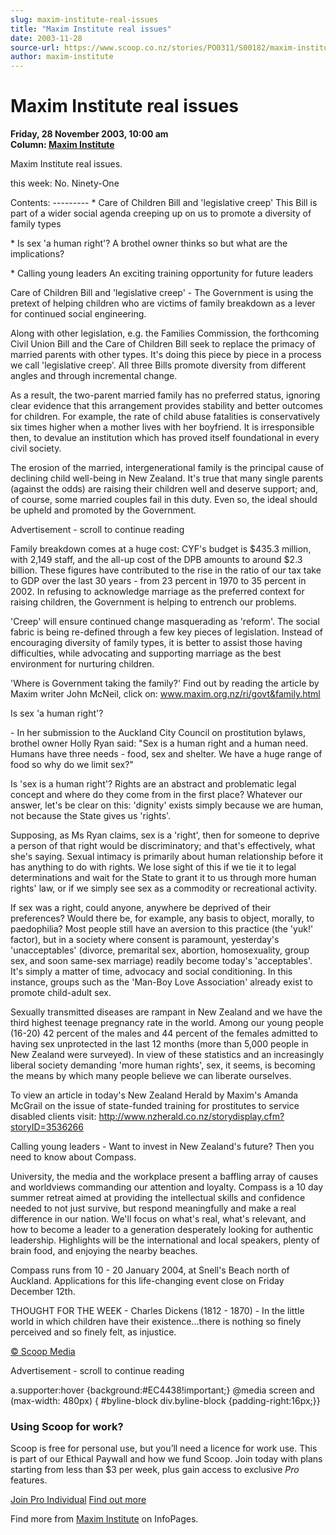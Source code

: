 ```yaml
---
slug: maxim-institute-real-issues
title: "Maxim Institute real issues"
date: 2003-11-28
source-url: https://www.scoop.co.nz/stories/PO0311/S00182/maxim-institute-real-issues.htm
author: maxim-institute
---
```

Maxim Institute real issues
===========================

**Friday, 28 November 2003, 10:00 am**  
**Column: [Maxim Institute](https://info.scoop.co.nz/Maxim_Institute)**

Maxim Institute real issues.

this week: No. Ninety-One

Contents: --------- \* Care of Children Bill and 'legislative creep' This Bill is part of a wider social agenda creeping up on us to promote a diversity of family types

\* Is sex 'a human right'? A brothel owner thinks so but what are the implications?

\* Calling young leaders An exciting training opportunity for future leaders

Care of Children Bill and 'legislative creep' - The Government is using the pretext of helping children who are victims of family breakdown as a lever for continued social engineering.

Along with other legislation, e.g. the Families Commission, the forthcoming Civil Union Bill and the Care of Children Bill seek to replace the primacy of married parents with other types. It's doing this piece by piece in a process we call 'legislative creep'. All three Bills promote diversity from different angles and through incremental change.

As a result, the two-parent married family has no preferred status, ignoring clear evidence that this arrangement provides stability and better outcomes for children. For example, the rate of child abuse fatalities is conservatively six times higher when a mother lives with her boyfriend. It is irresponsible then, to devalue an institution which has proved itself foundational in every civil society.

The erosion of the married, intergenerational family is the principal cause of declining child well-being in New Zealand. It's true that many single parents (against the odds) are raising their children well and deserve support; and, of course, some married couples fail in this duty. Even so, the ideal should be upheld and promoted by the Government.

Advertisement - scroll to continue reading





Family breakdown comes at a huge cost: CYF's budget is $435.3 million, with 2,149 staff, and the all-up cost of the DPB amounts to around $2.3 billion. These figures have contributed to the rise in the ratio of our tax take to GDP over the last 30 years - from 23 percent in 1970 to 35 percent in 2002. In refusing to acknowledge marriage as the preferred context for raising children, the Government is helping to entrench our problems.

'Creep' will ensure continued change masquerading as 'reform'. The social fabric is being re-defined through a few key pieces of legislation. Instead of encouraging diversity of family types, it is better to assist those having difficulties, while advocating and supporting marriage as the best environment for nurturing children.

'Where is Government taking the family?' Find out by reading the article by Maxim writer John McNeil, click on: www.maxim.org.nz/ri/govt&family.html

Is sex 'a human right'?

\- In her submission to the Auckland City Council on prostitution bylaws, brothel owner Holly Ryan said: "Sex is a human right and a human need. Humans have three needs - food, sex and shelter. We have a huge range of food so why do we limit sex?"

Is 'sex is a human right'? Rights are an abstract and problematic legal concept and where do they come from in the first place? Whatever our answer, let's be clear on this: 'dignity' exists simply because we are human, not because the State gives us 'rights'.

Supposing, as Ms Ryan claims, sex is a 'right', then for someone to deprive a person of that right would be discriminatory; and that's effectively, what she's saying. Sexual intimacy is primarily about human relationship before it has anything to do with rights. We lose sight of this if we tie it to legal determinations and wait for the State to grant it to us through more human rights' law, or if we simply see sex as a commodity or recreational activity.

If sex was a right, could anyone, anywhere be deprived of their preferences? Would there be, for example, any basis to object, morally, to paedophilia? Most people still have an aversion to this practice (the 'yuk!' factor), but in a society where consent is paramount, yesterday's 'unacceptables' (divorce, premarital sex, abortion, homosexuality, group sex, and soon same-sex marriage) readily become today's 'acceptables'. It's simply a matter of time, advocacy and social conditioning. In this instance, groups such as the 'Man-Boy Love Association' already exist to promote child-adult sex.

Sexually transmitted diseases are rampant in New Zealand and we have the third highest teenage pregnancy rate in the world. Among our young people (16-20) 42 percent of the males and 44 percent of the females admitted to having sex unprotected in the last 12 months (more than 5,000 people in New Zealand were surveyed). In view of these statistics and an increasingly liberal society demanding 'more human rights', sex, it seems, is becoming the means by which many people believe we can liberate ourselves.

To view an article in today's New Zealand Herald by Maxim's Amanda McGrail on the issue of state-funded training for prostitutes to service disabled clients visit: http://www.nzherald.co.nz/storydisplay.cfm?storyID=3536266

Calling young leaders - Want to invest in New Zealand's future? Then you need to know about Compass.

University, the media and the workplace present a baffling array of causes and worldviews commanding our attention and loyalty. Compass is a 10 day summer retreat aimed at providing the intellectual skills and confidence needed to not just survive, but respond meaningfully and make a real difference in our nation. We'll focus on what's real, what's relevant, and how to become a leader to a generation desperately looking for authentic leadership. Highlights will be the international and local speakers, plenty of brain food, and enjoying the nearby beaches.

Compass runs from 10 - 20 January 2004, at Snell's Beach north of Auckland. Applications for this life-changing event close on Friday December 12th.

THOUGHT FOR THE WEEK - Charles Dickens (1812 - 1870) - In the little world in which children have their existence...there is nothing so finely perceived and so finely felt, as injustice.  

[© Scoop Media](http://www.scoop.co.nz/about/terms.html)  

Advertisement - scroll to continue reading



a.supporter:hover {background:#EC4438!important;} @media screen and (max-width: 480px) { #byline-block div.byline-block {padding-right:16px;}}

### Using Scoop for work?

Scoop is free for personal use, but you’ll need a licence for work use. This is part of our Ethical Paywall and how we fund Scoop. Join today with plans starting from less than $3 per week, plus gain access to exclusive _Pro_ features.  
  
[Join Pro Individual](https://pro.scoop.co.nz/Individual/?from=ProIn24) [Find out more](https://pro.scoop.co.nz/using-scoop-for-work/?from=ProIn24)

Find more from [Maxim Institute](https://info.scoop.co.nz/Maxim_Institute) on InfoPages.